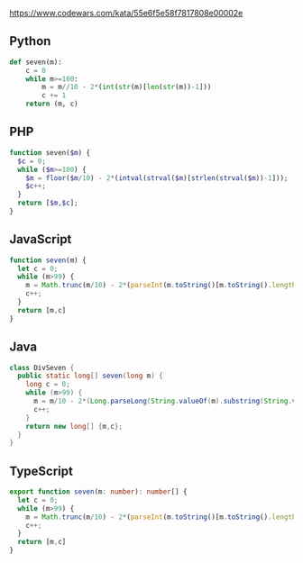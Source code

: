https://www.codewars.com/kata/55e6f5e58f7817808e00002e

## Python
```python
def seven(m):
    c = 0
    while m>=100:
        m = m//10 - 2*(int(str(m)[len(str(m))-1]))
        c += 1
    return (m, c)
```

## PHP
```php
function seven($m) {
  $c = 0;
  while ($m>=100) {
    $m = floor($m/10) - 2*(intval(strval($m)[strlen(strval($m))-1]));
    $c++;
  }
  return [$m,$c];
}
```

## JavaScript
```js
function seven(m) {
  let c = 0;
  while (m>99) {
    m = Math.trunc(m/10) - 2*(parseInt(m.toString()[m.toString().length-1]));
    c++;
  }
  return [m,c]
}
```

## Java
```java
class DivSeven {
  public static long[] seven(long m) {
    long c = 0;
    while (m>99) {
      m = m/10 - 2*(Long.parseLong(String.valueOf(m).substring(String.valueOf(m).length()-1)));
      c++;
    }
    return new long[] {m,c};
  }
}
```

## TypeScript
```ts
export function seven(m: number): number[] {
  let c = 0;
  while (m>99) {
    m = Math.trunc(m/10) - 2*(parseInt(m.toString()[m.toString().length-1]));
    c++;
  }
  return [m,c]
}
```